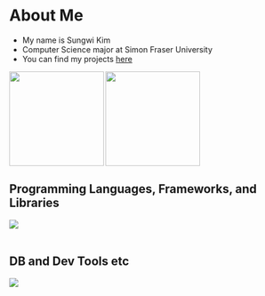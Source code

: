 # About Me

- My name is Sungwi Kim
- Computer Science major at Simon Fraser University
- You can find my projects [here](https://sungwi.github.io/portfolio/)

<a href="https://github.com/sungwi">
  <img align="left" height="170px" src="https://github-readme-stats.vercel.app/api?username=sungwi&count_private=true&show_icons=true&theme=dracula" />
</a>
<a href="https://github.com/sungwi">
  <img align="left" height="170px" src="https://github-readme-stats.vercel.app/api/top-langs/?username=sungwi&layout=compact&theme=dracula" />
</a>

<br clear="both" />

## Programming Languages, Frameworks, and Libraries

<img src="https://skillicons.dev/icons?i=html,css,js,typescript,c,cpp,java,python,django" /> <br /><br />

## DB and Dev Tools etc

<img src="https://skillicons.dev/icons?i=postgresql,sqlite,docker,git,github,vscode,linux,vercel" /> <br /><br />
